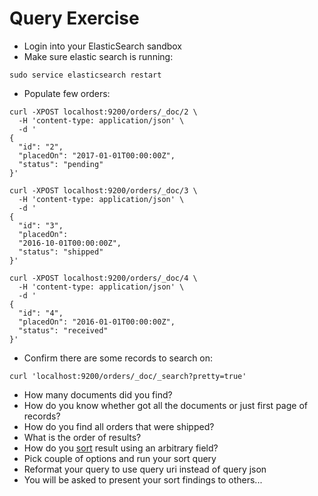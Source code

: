 # Query Exercise #

* Login into your ElasticSearch sandbox
* Make sure elastic search is running:
```
sudo service elasticsearch restart
```
* Populate few orders:
```
curl -XPOST localhost:9200/orders/_doc/2 \
  -H 'content-type: application/json' \
  -d '
{
  "id": "2", 
  "placedOn": "2017-01-01T00:00:00Z", 
  "status": "pending"
}'
```
```
curl -XPOST localhost:9200/orders/_doc/3 \
  -H 'content-type: application/json' \
  -d '
{
  "id": "3", 
  "placedOn": 
  "2016-10-01T00:00:00Z", 
  "status": "shipped"
}'
```
```
curl -XPOST localhost:9200/orders/_doc/4 \
  -H 'content-type: application/json' \
  -d '
{
  "id": "4", 
  "placedOn": "2016-01-01T00:00:00Z", 
  "status": "received"
}'
```
* Confirm there are some records to search on:
```
curl 'localhost:9200/orders/_doc/_search?pretty=true'
```
* How many documents did you find?
* How do you know whether got all the documents or just first page of records?
* How do you find all orders that were shipped?
* What is the order of results?
* How do you <a href="https://www.elastic.co/guide/en/elasticsearch/reference/current/search-request-sort.html" target="_blank">sort</a> result using an arbitrary field?
* Pick couple of options and run your sort query
* Reformat your query to use query uri instead of query json
* You will be asked to present your sort findings to others...